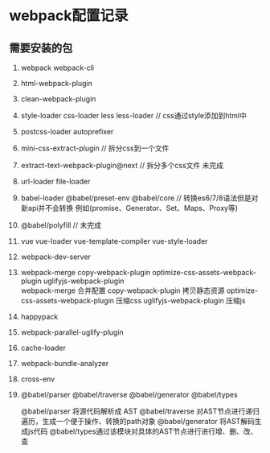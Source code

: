 # webpack配置记录

## 需要安装的包
1. webpack webpack-cli
2. html-webpack-plugin
3. clean-webpack-plugin
4. style-loader css-loader less less-loader // css通过style添加到html中
5. postcss-loader autoprefixer
6. mini-css-extract-plugin  // 拆分css到一个文件
7. extract-text-webpack-plugin@next // 拆分多个css文件  未完成
8. url-loader file-loader 
9. babel-loader @babel/preset-env @babel/core  // 转换es6/7/8语法但是对新api并不会转换 例如(promise、Generator、Set、Maps、Proxy等)
10. @babel/polyfill  // 未完成
11. vue vue-loader vue-template-compiler vue-style-loader
12. webpack-dev-server
13.  webpack-merge copy-webpack-plugin optimize-css-assets-webpack-plugin uglifyjs-webpack-plugin  
  webpack-merge 合并配置
  copy-webpack-plugin 拷贝静态资源
  optimize-css-assets-webpack-plugin 压缩css
  uglifyjs-webpack-plugin 压缩js
  
14. happypack
15. webpack-parallel-uglify-plugin
16. cache-loader
17. webpack-bundle-analyzer
18. cross-env
19. @babel/parser @babel/traverse @babel/generator @babel/types
    
    @babel/parser 将源代码解析成 AST
    @babel/traverse 对AST节点进行递归遍历，生成一个便于操作、转换的path对象
    @babel/generator 将AST解码生成js代码
    @babel/types通过该模块对具体的AST节点进行进行增、删、改、查
